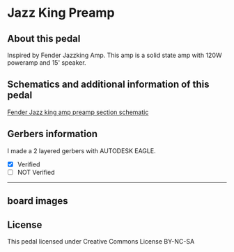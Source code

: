 # Jazz King Preamp 

## About this pedal
Inspired by Fender Jazzking Amp. This amp is a solid state amp with 120W poweramp and 15' speaker.

## Schematics and additional information of this pedal


[Fender Jazz king amp preamp section schematic](https://www.zikinf.com/manuels/fender-jazz-king-schema-interne-2-28888.pdf)


## Gerbers information
I made a 2 layered gerbers with AUTODESK EAGLE. 
- [x] Verified
- [ ] NOT Verified
---
## board images


## License
This pedal licensed under Creative Commons License BY-NC-SA
